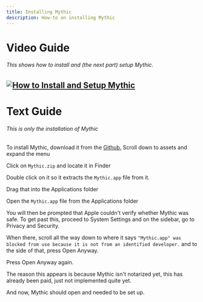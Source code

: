 ```yaml
---
title: Installing Mythic
description: How-to on installing Mythic
---
```

# Video Guide
###### This shows how to install and (the next part) setup Mythic.
[![How to Install and Setup Mythic](http://img.youtube.com/vi/8OD3i1V2kIk/0.jpg)](http://www.youtube.com/watch?v=8OD3i1V2kIk "How to Install and Setup Mythic")
---
# Text Guide
###### This is only the installation of Mythic
To install Mythic, download it from the [Github.](https://github.com/MythicApp/Mythic/releases)
Scroll down to assets and expand the menu

Click on `Mythic.zip` and locate it in Finder

Double click on it so it extracts the `Mythic.app` file from it.

Drag that into the Applications folder

Open the `Mythic.app` file from the Applications folder

You will then be prompted that Apple couldn't verify whether Mythic was safe. To get past this, proceed to System Settings and on the sidebar, go to Privacy and Security.

When there, scroll all the way down to where it says `"Mythic.app" was blocked from use because it is not from an identified developer.` and to the side of that, press Open Anyway. 

Press Open Anyway again.

The reason this appears is because Mythic isn't notarized yet, this has already been paid, just not implemented quite yet.

And now, Mythic should open and needed to be set up.